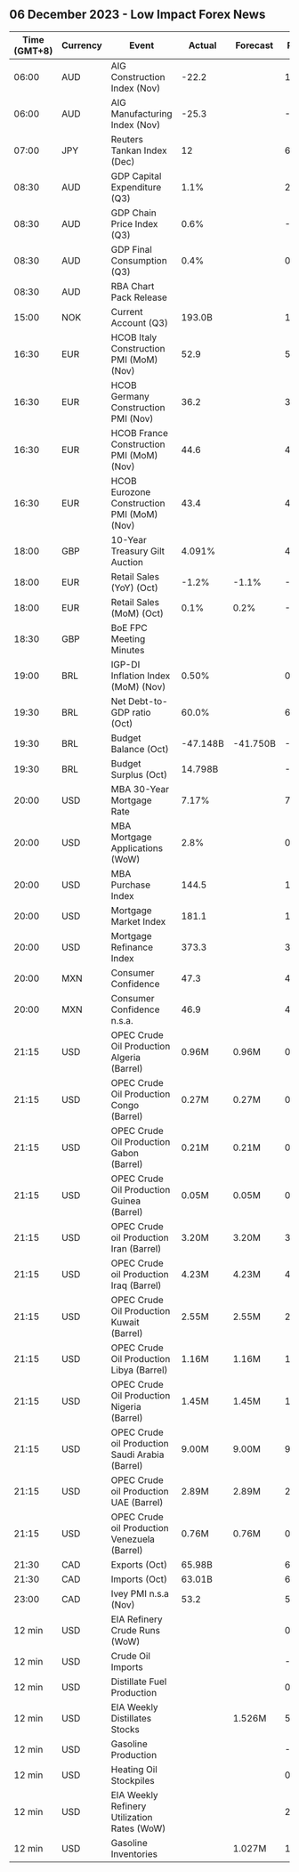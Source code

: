 ## 06 December 2023 - Low Impact Forex News

| Time (GMT+8) | Currency | Event | Actual | Forecast | Previous |
|------|----------|-------|--------|----------|----------|
| 06:00 | AUD | AIG Construction Index (Nov) | -22.2 |  | 18.5 |
| 06:00 | AUD | AIG Manufacturing Index (Nov) | -25.3 |  | -20.9 |
| 07:00 | JPY | Reuters Tankan Index (Dec) | 12 |  | 6 |
| 08:30 | AUD | GDP Capital Expenditure (Q3) | 1.1% |  | 2.7% |
| 08:30 | AUD | GDP Chain Price Index (Q3) | 0.6% |  | -2.2% |
| 08:30 | AUD | GDP Final Consumption (Q3) | 0.4% |  | 0.2% |
| 08:30 | AUD | RBA Chart Pack Release |  |  |  |
| 15:00 | NOK | Current Account (Q3) | 193.0B |  | 175.1B |
| 16:30 | EUR | HCOB Italy Construction PMI (MoM) (Nov) | 52.9 |  | 51.8 |
| 16:30 | EUR | HCOB Germany Construction PMI (Nov) | 36.2 |  | 38.3 |
| 16:30 | EUR | HCOB France Construction PMI (MoM) (Nov) | 44.6 |  | 41.0 |
| 16:30 | EUR | HCOB Eurozone Construction PMI (MoM) (Nov) | 43.4 |  | 42.7 |
| 18:00 | GBP | 10-Year Treasury Gilt Auction | 4.091% |  | 4.405% |
| 18:00 | EUR | Retail Sales (YoY) (Oct) | -1.2% | -1.1% | -2.9% |
| 18:00 | EUR | Retail Sales (MoM) (Oct) | 0.1% | 0.2% | -0.1% |
| 18:30 | GBP | BoE FPC Meeting Minutes |  |  |  |
| 19:00 | BRL | IGP-DI Inflation Index (MoM) (Nov) | 0.50% |  | 0.51% |
| 19:30 | BRL | Net Debt-to-GDP ratio (Oct) | 60.0% |  | 60.0% |
| 19:30 | BRL | Budget Balance (Oct) | -47.148B | -41.750B | -99.785B |
| 19:30 | BRL | Budget Surplus (Oct) | 14.798B |  | -18.071B |
| 20:00 | USD | MBA 30-Year Mortgage Rate | 7.17% |  | 7.37% |
| 20:00 | USD | MBA Mortgage Applications (WoW) | 2.8% |  | 0.3% |
| 20:00 | USD | MBA Purchase Index | 144.5 |  | 144.9 |
| 20:00 | USD | Mortgage Market Index | 181.1 |  | 176.1 |
| 20:00 | USD | Mortgage Refinance Index | 373.3 |  | 327.8 |
| 20:00 | MXN | Consumer Confidence | 47.3 |  | 46.2 |
| 20:00 | MXN | Consumer Confidence n.s.a. | 46.9 |  | 45.7 |
| 21:15 | USD | OPEC Crude Oil Production Algeria (Barrel) | 0.96M | 0.96M | 0.96M |
| 21:15 | USD | OPEC Crude Oil Production Congo (Barrel) | 0.27M | 0.27M | 0.27M |
| 21:15 | USD | OPEC Crude Oil Production Gabon (Barrel) | 0.21M | 0.21M | 0.21M |
| 21:15 | USD | OPEC Crude Oil Production Guinea (Barrel) | 0.05M | 0.05M | 0.05M |
| 21:15 | USD | OPEC Crude oil Production Iran (Barrel) | 3.20M | 3.20M | 3.20M |
| 21:15 | USD | OPEC Crude oil Production Iraq (Barrel) | 4.23M | 4.23M | 4.23M |
| 21:15 | USD | OPEC Crude Oil Production Kuwait (Barrel) | 2.55M | 2.55M | 2.55M |
| 21:15 | USD | OPEC Crude Oil Production Libya (Barrel) | 1.16M | 1.16M | 1.16M |
| 21:15 | USD | OPEC Crude Oil Production Nigeria (Barrel) | 1.45M | 1.45M | 1.45M |
| 21:15 | USD | OPEC Crude oil Production Saudi Arabia (Barrel) | 9.00M | 9.00M | 9.00M |
| 21:15 | USD | OPEC Crude oil Production UAE (Barrel) | 2.89M | 2.89M | 2.89M |
| 21:15 | USD | OPEC Crude oil Production Venezuela (Barrel) | 0.76M | 0.76M | 0.76M |
| 21:30 | CAD | Exports (Oct) | 65.98B |  | 65.93B |
| 21:30 | CAD | Imports (Oct) | 63.01B |  | 64.81B |
| 23:00 | CAD | Ivey PMI n.s.a (Nov) | 53.2 |  | 51.9 |
| 12 min | USD | EIA Refinery Crude Runs (WoW) |  |  | 0.518M |
| 12 min | USD | Crude Oil Imports |  |  | -0.665M |
| 12 min | USD | Distillate Fuel Production |  |  | 0.060M |
| 12 min | USD | EIA Weekly Distillates Stocks |  | 1.526M | 5.217M |
| 12 min | USD | Gasoline Production |  |  | -0.035M |
| 12 min | USD | Heating Oil Stockpiles |  |  | 0.003M |
| 12 min | USD | EIA Weekly Refinery Utilization Rates (WoW) |  |  | 2.8% |
| 12 min | USD | Gasoline Inventories |  | 1.027M | 1.764M |
